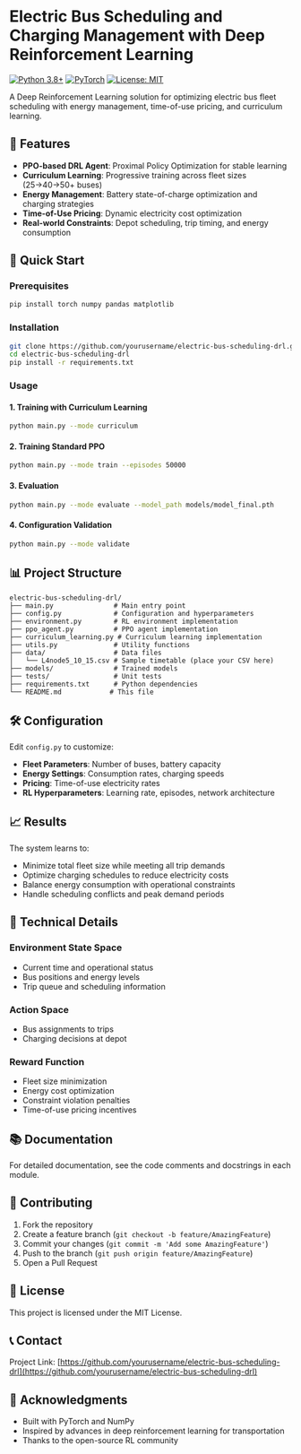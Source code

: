 # Electric Bus Scheduling and Charging Management with Deep Reinforcement Learning

[![Python 3.8+](https://img.shields.io/badge/python-3.8+-blue.svg)](https://www.python.org/downloads/)
[![PyTorch](https://img.shields.io/badge/PyTorch-1.9+-red.svg)](https://pytorch.org/)
[![License: MIT](https://img.shields.io/badge/License-MIT-yellow.svg)](https://opensource.org/licenses/MIT)

A Deep Reinforcement Learning solution for optimizing electric bus fleet scheduling with energy management, time-of-use pricing, and curriculum learning.

## 🎯 Features

- **PPO-based DRL Agent**: Proximal Policy Optimization for stable learning
- **Curriculum Learning**: Progressive training across fleet sizes (25→40→50+ buses)
- **Energy Management**: Battery state-of-charge optimization and charging strategies
- **Time-of-Use Pricing**: Dynamic electricity cost optimization
- **Real-world Constraints**: Depot scheduling, trip timing, and energy consumption

## 🚀 Quick Start

### Prerequisites

```bash
pip install torch numpy pandas matplotlib
```

### Installation

```bash
git clone https://github.com/yourusername/electric-bus-scheduling-drl.git
cd electric-bus-scheduling-drl
pip install -r requirements.txt
```

### Usage

#### 1. Training with Curriculum Learning

```bash
python main.py --mode curriculum
```

#### 2. Training Standard PPO

```bash
python main.py --mode train --episodes 50000
```

#### 3. Evaluation

```bash
python main.py --mode evaluate --model_path models/model_final.pth
```

#### 4. Configuration Validation

```bash
python main.py --mode validate
```

## 📊 Project Structure

```
electric-bus-scheduling-drl/
├── main.py               # Main entry point
├── config.py             # Configuration and hyperparameters
├── environment.py        # RL environment implementation
├── ppo_agent.py          # PPO agent implementation
├── curriculum_learning.py # Curriculum learning implementation
├── utils.py              # Utility functions
├── data/                 # Data files
│   └── L4node5_10_15.csv # Sample timetable (place your CSV here)
├── models/               # Trained models
├── tests/                # Unit tests
├── requirements.txt      # Python dependencies
└── README.md            # This file
```

## 🛠️ Configuration

Edit `config.py` to customize:

- **Fleet Parameters**: Number of buses, battery capacity
- **Energy Settings**: Consumption rates, charging speeds
- **Pricing**: Time-of-use electricity rates
- **RL Hyperparameters**: Learning rate, episodes, network architecture

## 📈 Results

The system learns to:
- Minimize total fleet size while meeting all trip demands
- Optimize charging schedules to reduce electricity costs
- Balance energy consumption with operational constraints
- Handle scheduling conflicts and peak demand periods

## 🔬 Technical Details

### Environment State Space
- Current time and operational status
- Bus positions and energy levels
- Trip queue and scheduling information

### Action Space
- Bus assignments to trips
- Charging decisions at depot

### Reward Function
- Fleet size minimization
- Energy cost optimization
- Constraint violation penalties
- Time-of-use pricing incentives

## 📚 Documentation

For detailed documentation, see the code comments and docstrings in each module.

## 🤝 Contributing

1. Fork the repository
2. Create a feature branch (`git checkout -b feature/AmazingFeature`)
3. Commit your changes (`git commit -m 'Add some AmazingFeature'`)
4. Push to the branch (`git push origin feature/AmazingFeature`)
5. Open a Pull Request

## 📄 License

This project is licensed under the MIT License.

## 📞 Contact

Project Link: [https://github.com/yourusername/electric-bus-scheduling-drl](https://github.com/yourusername/electric-bus-scheduling-drl)

## 🙏 Acknowledgments

- Built with PyTorch and NumPy
- Inspired by advances in deep reinforcement learning for transportation
- Thanks to the open-source RL community
